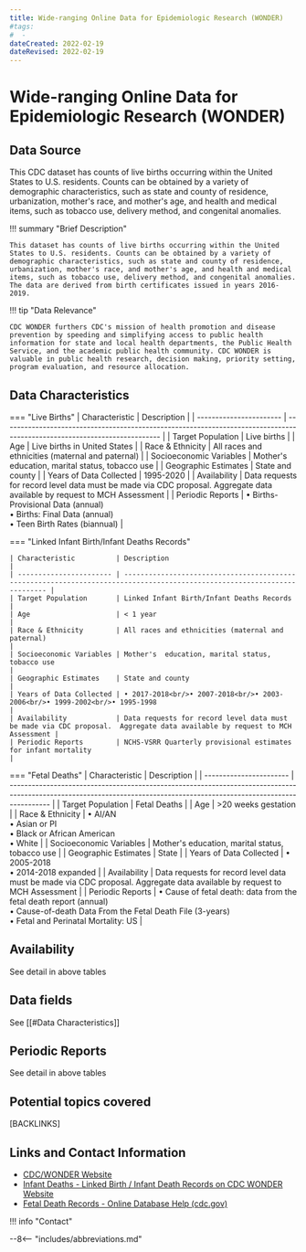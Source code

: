 ```yaml
---
title: Wide-ranging Online Data for Epidemiologic Research (WONDER)
#tags:
#  - 
dateCreated: 2022-02-19
dateRevised: 2022-02-19
---
```

# Wide-ranging Online Data for Epidemiologic Research (WONDER)

## Data Source
This CDC dataset has counts of live births occurring within the United States to U.S. residents. Counts can be obtained by a variety of demographic characteristics, such as state and county of residence, urbanization, mother's race, and mother's age, and health and medical items, such as tobacco use, delivery method, and congenital anomalies.

!!! summary "Brief Description"

    This dataset has counts of live births occurring within the United States to U.S. residents. Counts can be obtained by a variety of demographic characteristics, such as state and county of residence, urbanization, mother's race, and mother's age, and health and medical items, such as tobacco use, delivery method, and congenital anomalies. The data are derived from birth certificates issued in years 2016-2019. 

!!! tip "Data Relevance"

    CDC WONDER furthers CDC's mission of health promotion and disease prevention by speeding and simplifying access to public health information for state and local health departments, the Public Health Service, and the academic public health community. CDC WONDER is valuable in public health research, decision making, priority setting, program evaluation, and resource allocation.
    
## Data Characteristics
<!-- Need more info: Years of data collected do not match 'Brief description' ---> 
=== "Live Births"
    | Characteristic          | Description                                                                                                               |
    | ----------------------- | ------------------------------------------------------------------------------------------------------------------------- |
    | Target Population       | Live births                                                                                                               |
    | Age                     | Live births in United States                                                                                              |
    | Race & Ethnicity        | All races and ethnicities (maternal and paternal)                                                                         |
    | Socioeconomic Variables | Mother's  education, marital status, tobacco use                                                                          |
    | Geographic Estimates    | State and county                                                                                                          |
    | Years of Data Collected | 1995-2020                                                                                                                 |
    | Availability            | Data requests for record level data must be made via CDC proposal.  Aggregate data available by request to MCH Assessment |
    | Periodic Reports        | • Births-Provisional Data (annual)<br/>• Births: Final Data (annual)<br/>• Teen Birth Rates (biannual)                    |
	
=== "Linked Infant Birth/Infant Deaths Records"
<!-- Need more info: NHCR-VSRR Definition  ---> 
    | Characteristic          | Description                                                                                                               |
    | ----------------------- | ------------------------------------------------------------------------------------------------------------------------- |
    | Target Population       | Linked Infant Birth/Infant Deaths Records                                                                                 |
    | Age                     | < 1 year                                                                                                                  |
    | Race & Ethnicity        | All races and ethnicities (maternal and paternal)                                                                         |
    | Socioeconomic Variables | Mother's  education, marital status, tobacco use                                                                          |
    | Geographic Estimates    | State and county                                                                                                          |
    | Years of Data Collected | • 2017-2018<br/>• 2007-2018<br/>• 2003-2006<br/>• 1999-2002<br/>• 1995-1998                                               |
    | Availability            | Data requests for record level data must be made via CDC proposal.  Aggregate data available by request to MCH Assessment |
    | Periodic Reports        | NCHS-VSRR Quarterly provisional estimates for infant mortality                                                            |
	
=== "Fetal Deaths"
    | Characteristic          | Description                                                                                                                                                             |
    | ----------------------- | ----------------------------------------------------------------------------------------------------------------------------------------------------------------------- |
    | Target Population       | Fetal Deaths                                                                                                                                                            |
    | Age                     | >20 weeks gestation                                                                                                                                                     |
    | Race & Ethnicity        | • AI/AN<br/>• Asian or PI<br/>• Black or African American<br/>• White                                                                                                   |
    | Socioeconomic Variables | Mother's  education, marital status, tobacco use                                                                                                                        |
    | Geographic Estimates    | State                                                                                                                                                                   |
    | Years of Data Collected | • 2005-2018<br/>• 2014-2018 expanded                                                                                                                                    |
    | Availability            | Data requests for record level data must be made via CDC proposal.  Aggregate data available by request to MCH Assessment                                               |
    | Periodic Reports        | • Cause of fetal death: data from the fetal death report (annual)<br/>• Cause-of-death Data From the Fetal Death File (3-years)<br/>• Fetal and Perinatal Mortality: US |

## Availability
See detail in above tables

## Data fields 
See [[#Data Characteristics]]

## Periodic Reports
See detail in above tables

## Potential topics covered
[BACKLINKS]

## Links and Contact Information
- [CDC/WONDER Website](https://wonder.cdc.gov/)
- [Infant Deaths - Linked Birth / Infant Death Records on CDC WONDER Website](https://wonder.cdc.gov/lbd.html)
- [Fetal Death Records - Online Database Help (cdc.gov)](https://wonder.cdc.gov/wonder/help/fetal-deaths.html)

!!! info "Contact"
<!-- Need more info ---> 

--8<-- "includes/abbreviations.md"